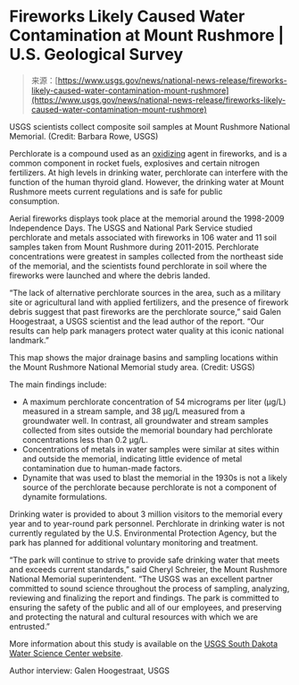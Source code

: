 <!--yml
category: 未分类
date: 2024-05-27 17:07:30
-->

# Fireworks Likely Caused Water Contamination at Mount Rushmore | U.S. Geological Survey

> 来源：[https://www.usgs.gov/news/national-news-release/fireworks-likely-caused-water-contamination-mount-rushmore](https://www.usgs.gov/news/national-news-release/fireworks-likely-caused-water-contamination-mount-rushmore)

USGS scientists collect composite soil samples at Mount Rushmore National Memorial. (Credit: Barbara Rowe, USGS)

Perchlorate is a compound used as an [oxidizing](https://www.usgs.gov/mission-areas/water-resources/science/oxidationreduction-redox?qt-science_center_objects=0#qt-science_center_objects) agent in fireworks, and is a common component in rocket fuels, explosives and certain nitrogen fertilizers. At high levels in drinking water, perchlorate can interfere with the function of the human thyroid gland. However, the drinking water at Mount Rushmore meets current regulations and is safe for public consumption.           

Aerial fireworks displays took place at the memorial around the 1998-2009 Independence Days. The USGS and National Park Service studied perchlorate and metals associated with fireworks in 106 water and 11 soil samples taken from Mount Rushmore during 2011-2015\. Perchlorate concentrations were greatest in samples collected from the northeast side of the memorial, and the scientists found perchlorate in soil where the fireworks were launched and where the debris landed.

“The lack of alternative perchlorate sources in the area, such as a military site or agricultural land with applied fertilizers, and the presence of firework debris suggest that past fireworks are the perchlorate source,” said Galen Hoogestraat, a USGS scientist and the lead author of the report. “Our results can help park managers protect water quality at this iconic national landmark.”

This map shows the major drainage basins and sampling locations within the Mount Rushmore National Memorial study area. (Credit: USGS)

The main findings include:

*   A maximum perchlorate concentration of 54 micrograms per liter (µg/L) measured in a stream sample, and 38 µg/L measured from a groundwater well. In contrast, all groundwater and stream samples collected from sites outside the memorial boundary had perchlorate concentrations less than 0.2 µg/L.
*   Concentrations of metals in water samples were similar at sites within and outside the memorial, indicating little evidence of metal contamination due to human-made factors.
*   Dynamite that was used to blast the memorial in the 1930s is not a likely source of the perchlorate because perchlorate is not a component of dynamite formulations.

Drinking water is provided to about 3 million visitors to the memorial every year and to year-round park personnel. Perchlorate in drinking water is not currently regulated by the U.S. Environmental Protection Agency, but the park has planned for additional voluntary monitoring and treatment.

“The park will continue to strive to provide safe drinking water that meets and exceeds current standards,” said Cheryl Schreier, the Mount Rushmore National Memorial superintendent. “The USGS was an excellent partner committed to sound science throughout the process of sampling, analyzing, reviewing and finalizing the report and findings. The park is committed to ensuring the safety of the public and all of our employees, and preserving and protecting the natural and cultural resources with which we are entrusted.”

More information about this study is available on the [USGS South Dakota Water Science Center website](http://sd.water.usgs.gov/).

Author interview: Galen Hoogestraat, USGS